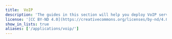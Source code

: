 ```yaml
---
title:  VoIP
description: 'The guides in this section will help you deploy VoIP services on your Linode using open-source software such as Asterisk, which can run an entire PBX in the cloud.'
license: '[CC BY-ND 4.0](https://creativecommons.org/licenses/by-nd/4.0)'
show_in_lists: true
aliases: ['/applications/voip/']
---
```


